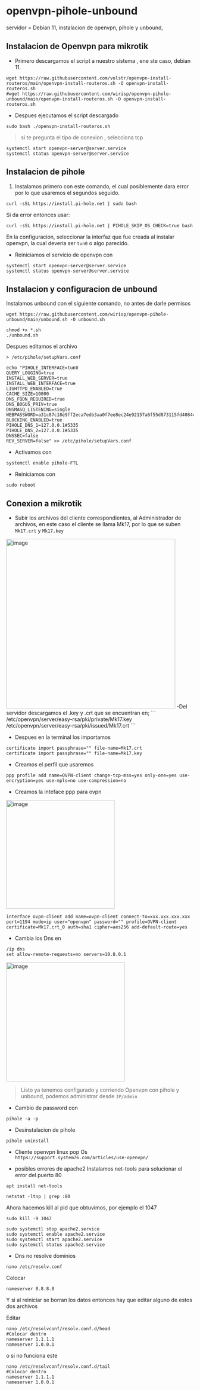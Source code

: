 # openvpn-pihole-unbound
servidor  = Debian 11, instalacion de openvpn, pihole y unbound, 

## Instalacion de Openvpn para mikrotik
- Primero descargamos el script a nuestro sistema , ene ste caso, debian 11.
```
wget https://raw.githubusercontent.com/volstr/openvpn-install-routeros/main/openvpn-install-routeros.sh -O openvpn-install-routeros.sh
#wget https://raw.githubusercontent.com/wirisp/openvpn-pihole-unbound/main/openvpn-install-routeros.sh -O openvpn-install-routeros.sh
```
- Despues ejecutamos el script descargado
```
sudo bash ./openvpn-install-routeros.sh
```
> si te pregunta el tipo de conexion , selecciona tcp

```
systemctl start openvpn-server@server.service
systemctl status openvpn-server@server.service
```
## Instalacion de pihole
1. Instalamos primero con este comando, el cual posiblemente dara error por lo que usaremos el segundos seguido.

```
curl -sSL https://install.pi-hole.net | sudo bash
```
Si da error entonces usar:
```
curl -sSL https://install.pi-hole.net | PIHOLE_SKIP_OS_CHECK=true bash
```
En la configuracion, seleccionar la interfaz que fue creada al instalar openvpn, la cual deveria ser `tun0` o algo parecido.

- Reiniciamos el servicio de openvpn con

```
systemctl start openvpn-server@server.service
systemctl status openvpn-server@server.service
```
## Instalacion y configuracion de unbound
Instalamos unbound con el siguiente comando, no antes de darle permisos
```
wget https://raw.githubusercontent.com/wirisp/openvpn-pihole-unbound/main/unbound.sh -O unbound.sh
```

```
chmod +x *.sh
./unbound.sh 
```
Despues editamos el archivo

```
> /etc/pihole/setupVars.conf 
```

```
echo "PIHOLE_INTERFACE=tun0
QUERY_LOGGING=true
INSTALL_WEB_SERVER=true
INSTALL_WEB_INTERFACE=true
LIGHTTPD_ENABLED=true
CACHE_SIZE=10000
DNS_FQDN_REQUIRED=true
DNS_BOGUS_PRIV=true
DNSMASQ_LISTENING=single
WEBPASSWORD=a31c87c18e9ff2eca7edb3aa0f7ee8ec24e92157a6f55d873115fd4084c37b0c
BLOCKING_ENABLED=true
PIHOLE_DNS_1=127.0.0.1#5335
PIHOLE_DNS_2=127.0.0.1#5335
DNSSEC=false
REV_SERVER=false" >> /etc/pihole/setupVars.conf 
```

- Activamos con

```
systemctl enable pihole-FTL
```

- Reiniciamos con
```
sudo reboot
```

## Conexion a mikrotik
- Subir los archivos del cliente correspondientes, al Administrador de archivos, en este caso el cliente se llama Mk17, por lo que se suben `Mk17.crt` y `Mk17.key`
<img width="454" alt="image" src="https://user-images.githubusercontent.com/13319563/222213812-80b61638-2fc8-4ee0-b79e-902e7316d32d.png">
-Del servidor descargamos el .key y .crt que se encuentran en;
```
/etc/openvpn/server/easy-rsa/pki/private/Mk17.key
/etc/openvpn/server/easy-rsa/pki/issued/Mk17.crt
```

- Despues en la terminal los importamos


```
certificate import passphrase="" file-name=Mk17.crt
certificate import passphrase="" file-name=Mk17.key
```

- Creamos el perfil que usaremos

```
ppp profile add name=OVPN-client change-tcp-mss=yes only-one=yes use-encryption=yes use-mpls=no use-compression=no
```
- Creamos la inteface ppp para ovpn

<img width="291" alt="image" src="https://user-images.githubusercontent.com/13319563/222987665-9967a841-7c20-498e-8d89-a64fe9927757.png">

```
interface ovpn-client add name=ovpn-client connect-to=xxx.xxx.xxx.xxx port=1194 mode=ip user="openvpn" password="" profile=OVPN-client certificate=Mk17.crt_0 auth=sha1 cipher=aes256 add-default-route=yes
```
- Cambia los Dns en 
```
/ip dns
set allow-remote-requests=no servers=10.8.0.1
```
<img width="319" alt="image" src="https://user-images.githubusercontent.com/13319563/222987641-ad3f3498-df98-4f7f-8a7b-784f5a89027e.png">


>Listo ya tenemos configurado y corriendo Openvpn con pihole y unbound, podemos administrar desde `IP/admin`

- Cambio de password con

```
pihole -a -p
```

- Desinstalacion de pihole
```
pihole uninstall
```
- Cliente openvpn linux pop Os
`https://support.system76.com/articles/use-openvpn/`

- posibles errores de apache2
Instalamos net-tools para solucionar el error del puerto 80
```
apt install net-tools
```
```
netstat -ltnp | grep :80
```
Ahora hacemos kill al pid que obtuvimos, por ejemplo el 1047
```
sudo kill -9 1047
```
```
sudo systemctl stop apache2.service 
sudo systemctl enable apache2.service 
sudo systemctl start apache2.service
sudo systemctl status apache2.service
```
- Dns no resolve dominios
```
nano /etc/resolv.conf
```
Colocar
```
nameserver 8.8.8.8
```
Y si al reiniciar se borran los datos entonces hay que editar alguno de estos dos archivos

Editar
```
nano /etc/resolvconf/resolv.conf.d/head
#Colocar dentro
nameserver 1.1.1.1
nameserver 1.0.0.1
```
o si no funciona este

```
nano /etc/resolvconf/resolv.conf.d/tail
#Colocar dentro
nameserver 1.1.1.1
nameserver 1.0.0.1
```
